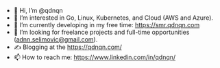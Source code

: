 - 👋 Hi, I’m @qdnqn
- 👀 I’m interested in Go, Linux, Kubernetes, and Cloud (AWS and Azure).
- 🌱 I’m currently developing in my free time: https://smr.qdnqn.com
- 💞️ I’m looking for freelance projects and full-time opportunities (adnn.selimovic@gmail.com).
- ✍️ Blogging at the https://qdnqn.com/
- 📫 How to reach me: https://www.linkedin.com/in/qdnqn/

<!---
qdnqn/qdnqn is a ✨ special ✨ repository because its `README.md` (this file) appears on your GitHub profile.
You can click the Preview link to take a look at your changes.
--->
